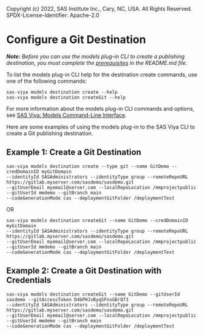 Copyright (c) 2022, SAS Institute Inc., Cary, NC, USA.  All Rights Reserved.
SPDX-License-Identifier: Apache-2.0

# Configure a Git Destination

_**Note:** Before you can use the models plug-in CLI to create a publishing destination, you must complete the [prerequisites](./README.md#prerequisites) in the README.md file._

To list the models plug-in CLI help for the destination create commands, use one of the following commands:

```commandline
sas-viya models destination create --help
sas-viya models destination createGit --help
```

For more information about the models plug-in CLI commands and options, see [SAS Viya: Models Command-Line Interface](https://documentation.sas.com/?cdcId=mdlmgrcdc&cdcVersion=default&docsetId=mdlmgrcli&docsetTarget=titlepage.htm).

Here are some examples of using the models plug-in to the SAS Viya CLI to create a Git publishing destination.

## Example 1: Create a Git Destination

```commandline
sas-viya models destination create --type git --name GitDemo --credDomainID myGitDomain 
--identityId SASAdministrators --identityType group --remoteRepoURL https://gitlab.myserver.com/sasdemo/sasdemo.git 
--gitUserEmail myemail@server.com --localRepoLocation /mmprojectpublic --gitUserId mmdemo --gitBranch main 
--codeGenerationMode cas --deploymentGitFolder /deploymentTest
```

OR

```commandline
sas-viya models destination createGit --name GitDemo --credDomainID myGitDomain 
--identityId SASAdministrators --identityType group --remoteRepoURL https://gitlab.myserver.com/sasdemo/sasdemo.git 
--gitUserEmail myemail@server.com --localRepoLocation /mmprojectpublic --gitUserId mmdemo --gitBranch main 
--codeGenerationMode cas --deploymentGitFolder /deploymentTest
```

## Example 2: Create a Git Destination with Credentials

```commandline
sas-viya models destination createGit --name GitDemo --gitUserId sasdemo --gitAccessToken D4bPHJvByqSFnxGBrQ73 
--identityId SASAdministrators --identityType group --remoteRepoURL https://gitlab.myserver.com/sasdemo/sasdemo.git
--gitUserEmail myemail@server.com --localRepoLocation /mmprojectpublic --gitUserId mmdemo --gitBranch main 
--codeGenerationMode cas --deploymentGitFolder /deploymentTest
```
